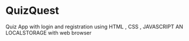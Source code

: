 # QuizQuest
Quiz App with login and registration using HTML , CSS , JAVASCRIPT AN LOCALSTORAGE with web browser
